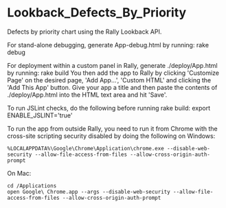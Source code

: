 Lookback_Defects_By_Priority
============================

Defects by priority chart using the Rally Lookback API.

For stand-alone debugging, generate App-debug.html by running:
rake debug

For deployment within a custom panel in Rally, generate ./deploy/App.html by running:
rake build
You then add the app to Rally by clicking 'Customize Page' on the desired page, 'Add App...', 'Custom HTML' and clicking the 'Add This App' button.
Give your app a title and then paste the contents of ./deploy/App.html into the HTML text area and hit 'Save'.

To run JSLint checks, do the following before running rake build:
export ENABLE_JSLINT='true'

To run the app from outside Rally, you need to run it from Chrome with the cross-site scripting security disabled by doing the following on Windows:

    %LOCALAPPDATA%\Google\Chrome\Application\chrome.exe --disable-web-security --allow-file-access-from-files --allow-cross-origin-auth-prompt

On Mac:

    cd /Applications
    open Google\ Chrome.app --args --disable-web-security --allow-file-access-from-files --allow-cross-origin-auth-prompt
